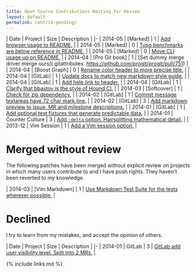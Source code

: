 ```yaml
---
title: Open Source Contributions Waiting for Review
layout: default
permalink: contrib-pending/
---
```


<!--
| 2014-05 | [] |  | []() |
-->

| Date | Project | Size | Description |
|-
| 2014-05 | [Marked] | 1 | [Add browser usage to README.](https://github.com/chjj/marked/pull/414) |
| 2014-05 | [Marked] | 0 | [Typo benchmarks are below reference in README.](https://github.com/chjj/marked/pull/412) |
| 2014-05 | [Marked] | 0 | [Move CLI usage up on README.](https://github.com/chjj/marked/pull/411) |
| 2014-04 | [Pro Git book] | 1 | [Set dummy merge driver merge ours](.gitattributes. https://github.com/progit/progit/pull/751) |
| 2014-04 | [Boost Graph] | 0 | [Rename color header to more precise title.](https://github.com/boostorg/graph/pull/7) |
| 2014-04 | [GitLab] | 1 | [Update docs to match new markdown style guide.](https://github.com/gitlabhq/gitlabhq/pull/6863) |
| 2014-04 | [GitLab] | 1 | [Add help link to header.](https://github.com/gitlabhq/gitlabhq/pull/6897) |
| 2014-04 | [GitLab] | 1 | [Clarify that bbastov is the style of Hound CI.](https://github.com/gitlabhq/gitlabhq/pull/6786) |
| 2014-03 | [Softcover] | 1 | [Check for zip dependency.](https://github.com/softcover/softcover/pull/94) |
| 2014-02 | [GitLab] | 1 | [Commit message textareas have 72 char mark line.](https://github.com/gitlabhq/gitlabhq/pull/6385) |
| 2014-02 | [GitLab] | 3 | [Add markdown preview to issue, MR and milestone descriptions.](https://github.com/gitlabhq/gitlabhq/pull/6356) |
| 2014-01 | [GitLab] | 1 | [Add optional test fixtures that generate predictable data.](https://github.com/gitlabhq/gitlabhq/pull/5896) |
| 2014-01 | Counter Culture | 3 | [Add `:delta` option. Hairsplitting mathematical detail.](https://github.com/magnusvk/counter_culture/pull/43) |
| 2013-12 | Vim Session | 1 | [Add a Vim session option.](https://github.com/xolox/vim-session/pull/81) |

# Merged without review

The following patches have been merged without explicit review on projects in which many users contribute to and I have push rights. They haven't been reverted to my knowledge.

| 2014-03 | [Vim Markdown] | 1 | [Use Markdown Test Suite for the tests wherever possible.](https://github.com/plasticboy/vim-markdown/pull/69) |

# Declined

I try to learn from my mistakes, and accept the opinion of others.

| Date | Project | Size | Description |
|-
| 2014-01 | GitLab | 3 | [GitLab add user visibility level. Split into 2 MRs.](https://github.com/gitlabhq/gitlabhq/pull/6028) |

{% include links.md %}
